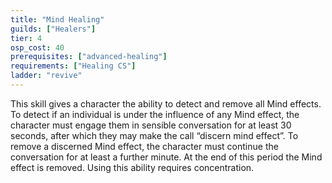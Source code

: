 ```yaml
---
title: "Mind Healing"
guilds: ["Healers"]
tier: 4
osp_cost: 40
prerequisites: ["advanced-healing"]
requirements: ["Healing CS"]
ladder: "revive"
---
```

This skill gives a character the ability to detect and remove all Mind effects. To detect if an individual is under the influence of any Mind effect, the character must engage them in sensible conversation for at least 30 seconds, after which they may make the call “discern mind effect”. To remove a discerned Mind effect, the character must continue the conversation for at least a further minute. At the end of this period the Mind effect is removed. Using this ability requires concentration.